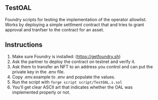 ## TestOAL

Foundry scripts for testing the implementation of the operator allowlist. Works by deploying a simple settlment contract that and tries to grant approval and tranfser to the contract for an asset.

## Instructions

1. Make sure Foundry is installed: (https://getfoundry.sh)
2. Ask the partner to deploy the contract on testnet and verify it.
3. Ask them to transfer an NFT to an address you control and can put the private key in the .env file.
4. Copy .env.example to .env and populate the values.
5. Run the script with `forge script script/TestOAL.s.sol`
6. You'll get clear ASCII art that indicates whether the OAL was implemented properly or not.
